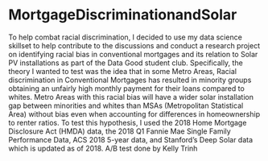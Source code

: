 # MortgageDiscriminationandSolar
 To help combat racial discrimination, I decided to use my data science skillset to help contribute to the discussions and conduct a research project on identifying racial bias in conventional mortgages and its relation to Solar PV installations as part of the Data Good student club. Specifically, the theory I wanted to test was the idea that in some Metro Areas, Racial discrimination in Conventional Mortgages has resulted in minority groups obtaining an unfairly high monthly payment for their loans compared to whites. Metro Areas with this racial bias will have a wider solar installation gap between minorities and whites than MSAs (Metropolitan Statistical Area) without bias even when accounting for differences in homeownership to renter ratios. To test this hypothesis, I used the 2018 Home Mortgage Disclosure Act (HMDA) data, the 2018 Q1 Fannie Mae Single Family Performance Data, ACS 2018 5-year data, and Stanford’s Deep Solar data which is updated as of 2018. 
A/B test done by Kelly Trinh
